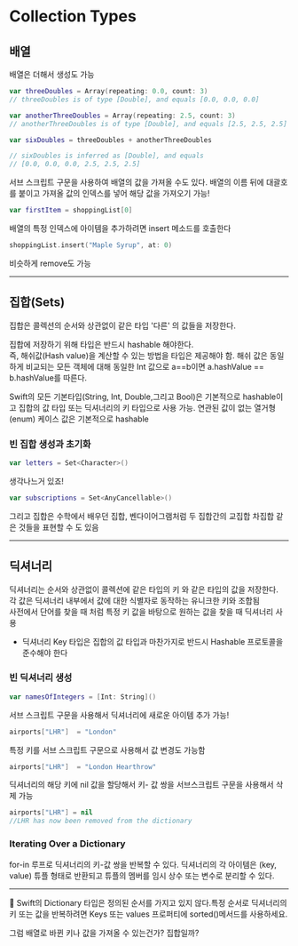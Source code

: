 # Collection Types  
## 배열
배열은 더해서 생성도 가능
```swift
var threeDoubles = Array(repeating: 0.0, count: 3)
// threeDoubles is of type [Double], and equals [0.0, 0.0, 0.0]

var anotherThreeDoubles = Array(repeating: 2.5, count: 3)
// anotherThreeDoubles is of type [Double], and equals [2.5, 2.5, 2.5]

var sixDoubles = threeDoubles + anotherThreeDoubles

// sixDoubles is inferred as [Double], and equals
// [0.0, 0.0, 0.0, 2.5, 2.5, 2.5]
```

서브 스크립트 구문을 사용하여 배열의 값을 가져올 수도 있다.
배열의 이름 뒤에 대괄호를 붙이고 가져올 값의 인덱스를 넣어 해당 값을 가져오기 가능!  
```swift
var firstItem = shoppingList[0]
```
배열의 특정 인덱스에 아이템을 추가하려면 insert 메소드를 호출한다
```swift
shoppingList.insert("Maple Syrup", at: 0)
```
비슷하게 remove도 가능
___
## 집합(Sets)
집합은 콜렉션의 순서와 상관없이 같은 타입 '다른' 의 값들을 저장한다.

집합에 저장하기 위해 타입은 반드시 hashable 해야한다.  
즉, 해쉬값(Hash value)을 계산할 수 있는 방법을 타입은 제공해야 함. 해쉬 값은 동일하게 비교되는 모든 객체에 대해 동일한 Int 값으로 a==b이면 a.hashValue == b.hashValue를 따른다.

Swift의 모든 기본타입(String, Int, Double,그리고 Bool)은 기본적으로 hashable이고 집합의 값 타입 또는 딕셔너리의 키 타입으로 사용 가능. 연관된 값이 없는 열거형(enum) 케이스 값은 기본적으로 hashable

### 빈 집합 생성과 초기화
```swift
var letters = Set<Character>()
```
생각나느거 있죠!

```swift
var subscriptions = Set<AnyCancellable>()
```
그리고 집합은 수학에서 배우던 집합, 벤다이어그램처럼
두 집합간의 교집합 차집합 같은 것들을 표현할 수 도 있음  
___

## 딕셔너리
딕셔너리는 순서와 상관없이 콜렉션에 같은 타입의 키 와 같은 타입의 값을 저장한다.  
각 값은 딕셔너리 내부에서 값에 대한 식별자로 동작하는 유니크한 키와 조합됨  
사전에서 단어를 찾을 때 처럼 특정 키 값을 바탕으로 원하는 값을 찾을 때 딕셔너리 사용  
* 딕셔너리 Key 타입은 집합의 값 타입과 마찬가지로 반드시 Hashable 프로토콜을 준수해야 한다  

### 빈 딕셔너리 생성
```swift
var namesOfIntegers = [Int: String]()
```

서브 스크립트 구문을 사용해서 딕셔너리에 새로운 아이템 추가 가능!  
```swift
airports["LHR"]  = "London"
```

특정 키를 서브 스크립트 구문으로 사용해서 값 변경도 가능함  
```swift
airports["LHR"]  = "London Hearthrow"
```

딕셔너리의 해당 키에 nil 값을 할당해서 키- 값 쌍을 서브스크립트 구문을 사용해서 삭제 가능  
```swift
airports["LHR"] = nil
//LHR has now been removed from the dictionary
```

### Iterating Over a Dictionary
for-in 루프로 딕셔너리의 키-값 쌍을 반복할 수 있다.
딕셔너리의 각 아이템은 (key, value) 튜플 형태로 반환되고 튜플의 멤버를 임시 상수 또는 변수로 분리할 수 있다.
___

🤔 Swift의 Dictionary 타입은 정의된 순서를 가지고 있지 않다.특정 순서로 딕셔너리의 키 또는 값을 반복하려면 Keys 또는 values 프로퍼티에 sorted()메서드를 사용하세요.

그럼 배열로 바뀐 키나 값을 가져올 수 있는건가? 집합일까?

